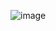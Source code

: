 ![image](https://user-images.githubusercontent.com/92290312/230264885-54fca8b3-6846-478d-8d6d-db48eeeb6207.png)
